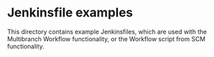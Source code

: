 # Jenkinsfile examples

This directory contains example Jenkinsfiles, which are used with the Multibranch Workflow functionality, or the Workflow script from SCM functionality.

